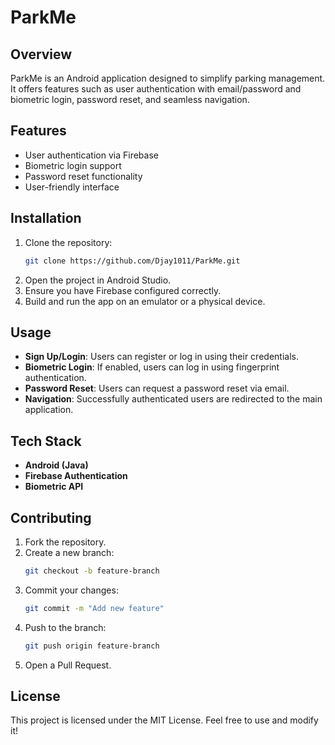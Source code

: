 # ParkMe

## Overview
ParkMe is an Android application designed to simplify parking management. It offers features such as user authentication with email/password and biometric login, password reset, and seamless navigation.

## Features
- User authentication via Firebase
- Biometric login support
- Password reset functionality
- User-friendly interface

## Installation
1. Clone the repository:
   ```sh
   git clone https://github.com/Djay1011/ParkMe.git
   ```
2. Open the project in Android Studio.
3. Ensure you have Firebase configured correctly.
4. Build and run the app on an emulator or a physical device.

## Usage
- **Sign Up/Login**: Users can register or log in using their credentials.
- **Biometric Login**: If enabled, users can log in using fingerprint authentication.
- **Password Reset**: Users can request a password reset via email.
- **Navigation**: Successfully authenticated users are redirected to the main application.

## Tech Stack
- **Android (Java)**
- **Firebase Authentication**
- **Biometric API**

## Contributing
1. Fork the repository.
2. Create a new branch:
   ```sh
   git checkout -b feature-branch
   ```
3. Commit your changes:
   ```sh
   git commit -m "Add new feature"
   ```
4. Push to the branch:
   ```sh
   git push origin feature-branch
   ```
5. Open a Pull Request.

## License
This project is licensed under the MIT License. Feel free to use and modify it!

